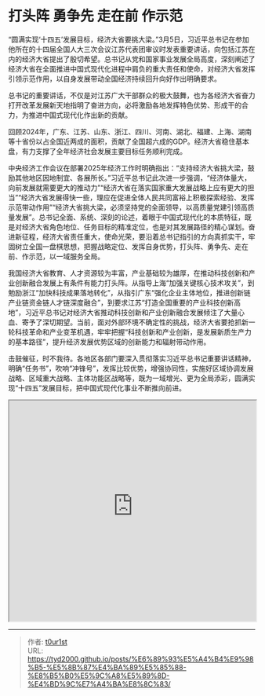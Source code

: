 # 打头阵 勇争先 走在前 作示范


“圆满实现‘十四五’发展目标，经济大省要挑大梁。”3月5日，习近平总书记在参加他所在的十四届全国人大三次会议江苏代表团审议时发表重要讲话，向包括江苏在内的经济大省提出了殷切希望。总书记从党和国家事业发展全局高度，深刻阐述了经济大省在全面推进中国式现代化进程中肩负的重大责任和使命，对经济大省发挥引领示范作用，以自身发展带动全国经济持续回升向好作出明确要求。

总书记的重要讲话，不仅是对江苏广大干部群众的极大鼓舞，也为各经济大省奋力打开改革发展新天地指明了奋进方向，必将激励各地发挥特色优势、形成干的合力，为推进中国式现代化作出新的贡献。

回顾2024年，广东、江苏、山东、浙江、四川、河南、湖北、福建、上海、湖南等十省份以占全国近两成的面积，贡献了全国超六成的GDP。经济大省稳住基本盘，有力支撑了全年经济社会发展主要目标任务顺利完成。

中央经济工作会议在部署2025年经济工作时明确指出：“支持经济大省挑大梁，鼓励其他地区因地制宜、各展所长。”习近平总书记此次进一步强调，“经济体量大，向前发展就需要更大的推动力”“经济大省在落实国家重大发展战略上应有更大的担当”“经济大省发展得快一些，理应在促进全体人民共同富裕上积极探索经验、发挥示范带动作用”“经济大省挑大梁，必须坚持党的全面领导，以高质量党建引领高质量发展”。总书记全面、系统、深刻的论述，着眼于中国式现代化的本质特征，既是对经济大省角色地位、任务目标的精准定位，也是对其发展路径的精心谋划。奋进新征程，经济大省责任重大，使命光荣，要沿着总书记指引的方向真抓实干，牢固树立全国一盘棋思想，把握战略定位、发挥自身优势，打头阵、勇争先、走在前、作示范，以一域服务全局。

我国经济大省教育、人才资源较为丰富，产业基础较为雄厚，在推动科技创新和产业创新融合发展上有条件有能力打头阵。从指导上海“加强关键核心技术攻关”，到勉励浙江“加快科技成果落地转化”，从指引广东“强化企业主体地位，推进创新链产业链资金链人才链深度融合”，到要求江苏“打造全国重要的产业科技创新高地”，习近平总书记对经济大省推动科技创新和产业创新融合发展倾注了大量心血、寄予了深切期望。当前，面对外部环境不确定性的挑战，经济大省要抢抓新一轮科技革命和产业变革机遇，牢牢把握“科技创新和产业创新，是发展新质生产力的基本路径”，提升经济发展优势区域的创新能力和辐射带动作用。

击鼓催征，时不我待。各地区各部门要深入贯彻落实习近平总书记重要讲话精神，明确“任务书”，吹响“冲锋号”，发挥比较优势，增强协同性，实施好区域协调发展战略、区域重大战略、主体功能区战略等，既为一域增光、更为全局添彩，圆满实现“十四五”发展目标，把中国式现代化事业不断推向前进。

<iframe
    width="100%"
    height="450"
    src="https://content-static.cctvnews.cctv.com/snow-book/index.html?&item_id=4018731556407243018&track_id=788EDC95-7FE3-4C09-B099-A272D602F9F5_775902007794"
></iframe>

---

> 作者: [t0ur1st](https://github.com/tyd2000)  
> URL: https://tyd2000.github.io/posts/%E6%89%93%E5%A4%B4%E9%98%B5-%E5%8B%87%E4%BA%89%E5%85%88-%E8%B5%B0%E5%9C%A8%E5%89%8D-%E4%BD%9C%E7%A4%BA%E8%8C%83/  

